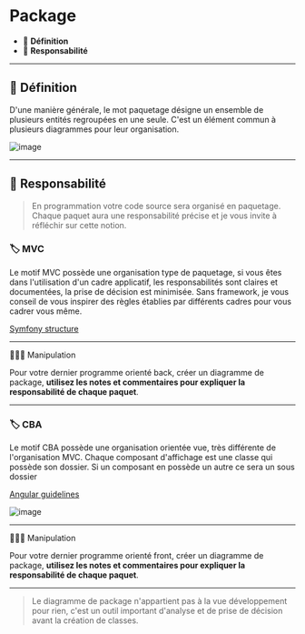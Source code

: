 # Package

* 🔖 **Définition**
* 🔖 **Responsabilité**

___

## 📑 Définition

D'une manière générale, le mot paquetage désigne un ensemble de plusieurs entités regroupées en une seule. C'est un élément commun à plusieurs diagrammes pour leur organisation.

![image](https://raw.githubusercontent.com/seeren-training/UML/master/wiki/resources/04/01-Package.jpg)

___

## 📑 Responsabilité

> En programmation votre code source sera organisé en paquetage. Chaque paquet aura une responsabilité précise et je vous invite à réfléchir sur cette notion.


### 🏷️ **MVC**

Le motif MVC possède une organisation type de paquetage, si vous êtes dans l'utilisation d'un cadre applicatif, les responsabilités sont claires et documentées, la prise de décision est minimisée. Sans framework, je vous conseil de vous inspirer des règles établies par différents cadres pour vous cadrer vous même.

[Symfony structure](https://symfony.com/doc/current/best_practices.html#use-the-default-directory-structure)

___

👨🏻‍💻 Manipulation

Pour votre dernier programme orienté back, créer un diagramme de package, **utilisez les notes et commentaires pour expliquer la responsabilité de chaque paquet**.

___

### 🏷️ **CBA**

Le motif CBA possède une organisation orientée vue, très différente de l'organisation MVC. Chaque composant d'affichage est une classe qui possède son dossier. Si un composant en possède un autre ce sera un sous dossier

[Angular guidelines](https://angular.io/guide/styleguide#style-04-06)

![image](https://raw.githubusercontent.com/seeren-training/UML/master/wiki/resources/04/angular.jpg)

___

👨🏻‍💻 Manipulation

Pour votre dernier programme orienté front, créer un diagramme de package, **utilisez les notes et commentaires pour expliquer la responsabilité de chaque paquet**.

___

> Le diagramme de package n'appartient pas à la vue développement pour rien, c'est un outil important d'analyse et de prise de décision avant la création de classes.